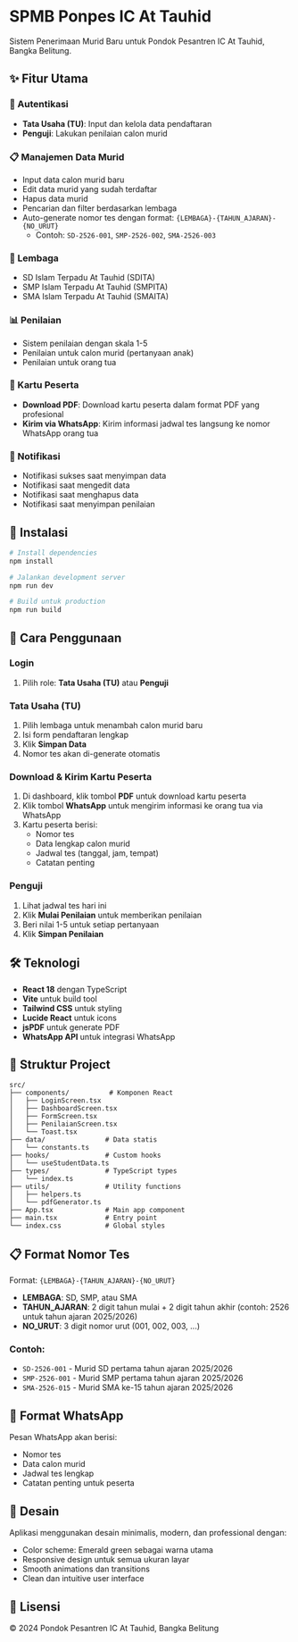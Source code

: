# SPMB Ponpes IC At Tauhid

Sistem Penerimaan Murid Baru untuk Pondok Pesantren IC At Tauhid, Bangka Belitung.

## ✨ Fitur Utama

### 🔐 Autentikasi
- **Tata Usaha (TU)**: Input dan kelola data pendaftaran
- **Penguji**: Lakukan penilaian calon murid

### 📋 Manajemen Data Murid
- Input data calon murid baru
- Edit data murid yang sudah terdaftar
- Hapus data murid
- Pencarian dan filter berdasarkan lembaga
- Auto-generate nomor tes dengan format: `{LEMBAGA}-{TAHUN_AJARAN}-{NO_URUT}`
  - Contoh: `SD-2526-001`, `SMP-2526-002`, `SMA-2526-003`

### 🏫 Lembaga
- SD Islam Terpadu At Tauhid (SDITA)
- SMP Islam Terpadu At Tauhid (SMPITA)
- SMA Islam Terpadu At Tauhid (SMAITA)

### 📊 Penilaian
- Sistem penilaian dengan skala 1-5
- Penilaian untuk calon murid (pertanyaan anak)
- Penilaian untuk orang tua

### 📄 Kartu Peserta
- **Download PDF**: Download kartu peserta dalam format PDF yang profesional
- **Kirim via WhatsApp**: Kirim informasi jadwal tes langsung ke nomor WhatsApp orang tua

### 🔔 Notifikasi
- Notifikasi sukses saat menyimpan data
- Notifikasi saat mengedit data
- Notifikasi saat menghapus data
- Notifikasi saat menyimpan penilaian

## 🚀 Instalasi

```bash
# Install dependencies
npm install

# Jalankan development server
npm run dev

# Build untuk production
npm run build
```

## 📱 Cara Penggunaan

### Login
1. Pilih role: **Tata Usaha (TU)** atau **Penguji**

### Tata Usaha (TU)
1. Pilih lembaga untuk menambah calon murid baru
2. Isi form pendaftaran lengkap
3. Klik **Simpan Data**
4. Nomor tes akan di-generate otomatis

### Download & Kirim Kartu Peserta
1. Di dashboard, klik tombol **PDF** untuk download kartu peserta
2. Klik tombol **WhatsApp** untuk mengirim informasi ke orang tua via WhatsApp
3. Kartu peserta berisi:
   - Nomor tes
   - Data lengkap calon murid
   - Jadwal tes (tanggal, jam, tempat)
   - Catatan penting

### Penguji
1. Lihat jadwal tes hari ini
2. Klik **Mulai Penilaian** untuk memberikan penilaian
3. Beri nilai 1-5 untuk setiap pertanyaan
4. Klik **Simpan Penilaian**

## 🛠️ Teknologi

- **React 18** dengan TypeScript
- **Vite** untuk build tool
- **Tailwind CSS** untuk styling
- **Lucide React** untuk icons
- **jsPDF** untuk generate PDF
- **WhatsApp API** untuk integrasi WhatsApp

## 📂 Struktur Project

```
src/
├── components/          # Komponen React
│   ├── LoginScreen.tsx
│   ├── DashboardScreen.tsx
│   ├── FormScreen.tsx
│   ├── PenilaianScreen.tsx
│   └── Toast.tsx
├── data/               # Data statis
│   └── constants.ts
├── hooks/              # Custom hooks
│   └── useStudentData.ts
├── types/              # TypeScript types
│   └── index.ts
├── utils/              # Utility functions
│   ├── helpers.ts
│   └── pdfGenerator.ts
├── App.tsx             # Main app component
├── main.tsx            # Entry point
└── index.css           # Global styles
```

## 📋 Format Nomor Tes

Format: `{LEMBAGA}-{TAHUN_AJARAN}-{NO_URUT}`

- **LEMBAGA**: SD, SMP, atau SMA
- **TAHUN_AJARAN**: 2 digit tahun mulai + 2 digit tahun akhir (contoh: 2526 untuk tahun ajaran 2025/2026)
- **NO_URUT**: 3 digit nomor urut (001, 002, 003, ...)

### Contoh:
- `SD-2526-001` - Murid SD pertama tahun ajaran 2025/2026
- `SMP-2526-001` - Murid SMP pertama tahun ajaran 2025/2026
- `SMA-2526-015` - Murid SMA ke-15 tahun ajaran 2025/2026

## 📱 Format WhatsApp

Pesan WhatsApp akan berisi:
- Nomor tes
- Data calon murid
- Jadwal tes lengkap
- Catatan penting untuk peserta

## 🎨 Desain

Aplikasi menggunakan desain minimalis, modern, dan professional dengan:
- Color scheme: Emerald green sebagai warna utama
- Responsive design untuk semua ukuran layar
- Smooth animations dan transitions
- Clean dan intuitive user interface

## 📝 Lisensi

© 2024 Pondok Pesantren IC At Tauhid, Bangka Belitung